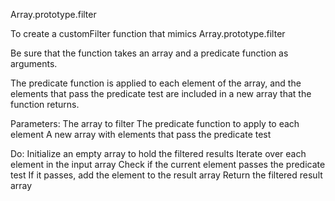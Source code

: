 Array.prototype.filter

To create a customFilter function that mimics Array.prototype.filter

Be sure that the function takes an array and a predicate function as arguments.

The predicate function is applied to each element of the array, and the elements that pass the predicate test are included in a new array that the function returns.

Parameters:
The array to filter
The predicate function to apply to each element
A new array with elements that pass the predicate test

Do:
Initialize an empty array to hold the filtered results
Iterate over each element in the input array
Check if the current element passes the predicate test
If it passes, add the element to the result array
Return the filtered result array
